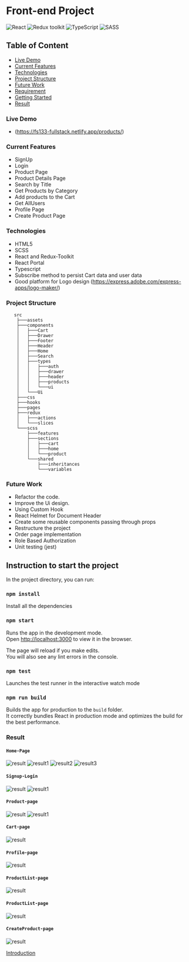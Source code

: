 # Front-end Project

![React](https://img.shields.io/badge/React-v.18-blue)
![Redux toolkit](https://img.shields.io/badge/Redux-v.1.9-purple)
![TypeScript](https://img.shields.io/badge/TypeScript-v.4.9-green)
![SASS](https://img.shields.io/badge/SASS-v.4.9-hotpink)

## Table of Content

- [Live Demo](#Live-Demo)
- [Current Features](#Current-Features)
- [Technologies](#Technologies)
- [Project Structure](#Project-Structur)
- [Future Work](#Future-Work)
- [Requirement](#Requirement)
- [Getting Started](#Getting-Started)
- [Result](#Result)

### Live Demo

- (https://fs133-fullstack.netlify.app/products/)

### Current Features

- SignUp
- Login
- Product Page
- Product Details Page
- Search by Title
- Get Products by Category
- Add products to the Cart
- Get AllUsers
- Profile Page
- Create Product Page

### Technologies

- HTML5
- SCSS
- React and Redux-Toolkit
- React Portal
- Typescript
- Subscribe method to persist Cart data and user data
- Good platform for Logo design (https://express.adobe.com/express-apps/logo-maker/)

### Project Structure

```
   src
    ├───assets
    ├───components
    │   ├───Cart
    │   ├───Drawer
    │   ├───Footer
    │   ├───Header
    │   ├───Home
    │   ├───Search
    │   ├───types
    │   │   ├───auth
    │   │   ├───drawer
    │   │   ├───header
    │   │   ├───products
    │   │   └───ui
    │   └───Ui
    ├───css
    ├───hooks
    ├───pages
    ├───redux
    │   ├───actions
    │   └───slices
    └───scss
        ├───features
        ├───sections
        │   ├───cart
        │   ├───home
        │   └───product
        └───shared
            ├───inheritances
            └───variables
```

### Future Work

- Refactor the code.
- Improve the Ui design.
- Using Custom Hook
- React Helmet for Document Header
- Create some reusable components passing through props
- Restructure the project
- Order page implementation
- Role Based Authorization
- Unit testing (jest)

## Instruction to start the project

In the project directory, you can run:

### `npm install`

Install all the dependencies

### `npm start`

Runs the app in the development mode.\
Open [http://localhost:3000](http://localhost:3000) to view it in the browser.

The page will reload if you make edits.\
You will also see any lint errors in the console.

### `npm test`

Launches the test runner in the interactive watch mode

### `npm run build`

Builds the app for production to the `build` folder.\
It correctly bundles React in production mode and optimizes the build for the best performance.

### Result

#### `Home-Page`

![result](src/assets/home1.PNG)
![result1](src/assets/home2.PNG)
![result2](src/assets/Home3.PNG)
![result3](src/assets/search.PNG)

#### `Signup-Login`

![result](src/assets/login.PNG)
![result1](src/assets/signup.PNG)

#### `Product-page`

![result](src/assets/productpage.PNG)
![result1](src/assets/productDetails.PNG)

#### `Cart-page`

![result](src/assets/cart.PNG)

#### `Profile-page`

![result](src/assets/profile.PNG)

#### `ProductList-page`

![result](src/assets/productlist.PNG)

#### `ProductList-page`

![result](src/assets/users.PNG)

#### `CreateProduct-page`

![result](src/assets/Createproduct.PNG)

[Introduction](../APIEndpoint.md)
